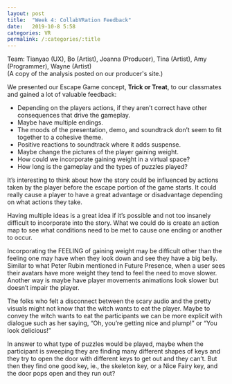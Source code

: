 ```yaml
---
layout: post
title:  "Week 4: CollabVRation Feedback"
date:   2019-10-8 5:58
categories: VR
permalink: /:categories/:title
---
```



Team: <a ref="https://www.tianyaodai.com/">Tianyao</a> (UX), <a ref="https://wp.nyu.edu/bobyun/">Bo</a> (Artist), <a ref="https://wp.nyu.edu/vrclassblogjoanna/">Joanna </a> (Producer), <a ref="https://wp.nyu.edu/crazycreatives/">Tina</a> (Artist), Amy (Programmer), <a ref="https://waynezz.wixsite.com/virtualreality">Wayne</a> (Artist)<br>
(A copy of the analysis posted on our producer's site.)

We presented our Escape Game concept, <b>Trick or Treat</b>, to our classmates and gained a lot of valuable feedback:

<ul>
	<li>Depending on the players actions, if they aren’t correct have other consequences that drive the gameplay.</li>
	<li>Maybe have multiple endings.</li>
	<li>The moods of the presentation, demo, and soundtrack don’t seem to fit together to a cohesive theme.</li>
	<li>Positive reactions to soundtrack where it adds suspense.</li>
	<li>Maybe change the pictures of the player gaining weight.</li>
	<li>How could we incorporate gaining weight in a virtual space?</li>
	<li>How long is the gameplay and the types of puzzles played?</li>
</ul>

It’s interesting to think about how the story could be influenced by actions taken by the player before the escape portion of the game starts. It could really cause a player to have a great advantage or disadvantage depending on what actions they take. 

Having multiple ideas is a great idea if it’s possible and not too insanely difficult to incorporate into the story. What we could do is create an action map to see what conditions need to be met to cause one ending or another to occur.

Incorporating the FEELING of gaining weight may be difficult other than the feeling one may have when they look down and see they have a big belly. Similar to what Peter Rubin mentioned in Future Presence, when a user sees their avatars have more weight they tend to feel the need to move slower. Another way is maybe have player movements animations look slower but doesn’t impair the player. 

The folks who felt a disconnect between the scary audio and the pretty visuals might not know that the witch wants to eat the player. Maybe to convey the witch wants to eat the participants we can be more explicit with dialogue such as her saying, “Oh, you’re getting nice and plump!”   or  “You look delicious!” 

In answer to what type of puzzles would be played, maybe when the participant is sweeping they are finding many different shapes of keys and they try to open the door with different keys to get out and they can’t.  But then they find one good key, ie., the skeleton key, or a Nice Fairy key, and the door pops open and they run out?


